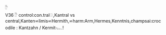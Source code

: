 𓎨  
V36 𓎨 control:con.tral𓇳,Kantral vs central,Kanten⋍limis⋍Hermith,⋍harm:Arm,Hermes,Kenntnis,champsai:crocodile : Kantzahn / Kermit𓆊!  